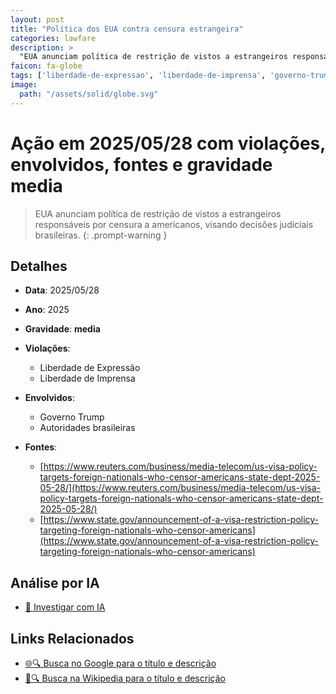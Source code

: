 ```yaml
---
layout: post
title: "Política dos EUA contra censura estrangeira"
categories: lawfare
description: > 
  "EUA anunciam política de restrição de vistos a estrangeiros responsáveis por censura a americanos, visando decisões judiciais brasileiras."
faicon: fa-globe
tags: ['liberdade-de-expressao', 'liberdade-de-imprensa', 'governo-trump', 'autoridades-brasileiras', 'gravidade-media', 'censura-internacional', 'eua-vs-brasil']
image:
  path: "/assets/solid/globe.svg"
---
```


# Ação em 2025/05/28 com violações, envolvidos, fontes e gravidade media

> EUA anunciam política de restrição de vistos a estrangeiros responsáveis por censura a americanos, visando decisões judiciais brasileiras.
{: .prompt-warning }

## Detalhes
- **Data**: 2025/05/28
- **Ano**: 2025
- **Gravidade**: **media** <i class="fas fa-globe"></i>

- **Violações**:
  - Liberdade de Expressão
  - Liberdade de Imprensa
- **Envolvidos**:
  - Governo Trump
  - Autoridades brasileiras
- **Fontes**:
  - [https://www.reuters.com/business/media-telecom/us-visa-policy-targets-foreign-nationals-who-censor-americans-state-dept-2025-05-28/](https://www.reuters.com/business/media-telecom/us-visa-policy-targets-foreign-nationals-who-censor-americans-state-dept-2025-05-28/)
  - [https://www.state.gov/announcement-of-a-visa-restriction-policy-targeting-foreign-nationals-who-censor-americans](https://www.state.gov/announcement-of-a-visa-restriction-policy-targeting-foreign-nationals-who-censor-americans)

## Análise por IA
- [🤖 Investigar com IA](https://www.perplexity.ai/search?q=%20Pol%C3%ADtica%20dos%20EUA%20contra%20censura%20estrangeira%20EUA%20anunciam%20pol%C3%ADtica%20de%20restri%C3%A7%C3%A3o%20de%20vistos%20a%20estrangeiros%20respons%C3%A1veis%20por%20censura%20a%20americanos%2C%20visando%20decis%C3%B5es%20judiciais%20brasileiras.%20Liberdade%20de%20Express%C3%A3o%20Liberdade%20de%20Imprensa%202025%20gravidade%20media)

## Links Relacionados
- [🌐🔍 Busca no Google para o título e descrição](https://www.google.com/search?q=%20Pol%C3%ADtica%20dos%20EUA%20contra%20censura%20estrangeira%20EUA%20anunciam%20pol%C3%ADtica%20de%20restri%C3%A7%C3%A3o%20de%20vistos%20a%20estrangeiros%20respons%C3%A1veis%20por%20censura%20a%20americanos%2C%20visando%20decis%C3%B5es%20judiciais%20brasileiras.%20Liberdade%20de%20Express%C3%A3o%20Liberdade%20de%20Imprensa%202025%20gravidade%20media)
- [📖🔍 Busca na Wikipedia para o título e descrição](https://pt.wikipedia.org/w/index.php?search=%20Pol%C3%ADtica%20dos%20EUA%20contra%20censura%20estrangeira%20EUA%20anunciam%20pol%C3%ADtica%20de%20restri%C3%A7%C3%A3o%20de%20vistos%20a%20estrangeiros%20respons%C3%A1veis%20por%20censura%20a%20americanos%2C%20visando%20decis%C3%B5es%20judiciais%20brasileiras.%20Liberdade%20de%20Express%C3%A3o%20Liberdade%20de%20Imprensa%202025%20gravidade%20media)

